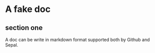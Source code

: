 # A fake doc 

## section one 


A doc can be write in markdown format supported both by Github and Sepal.

